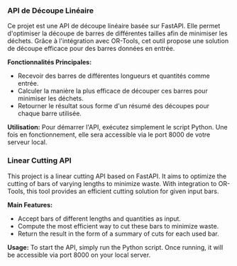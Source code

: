 ### API de Découpe Linéaire

Ce projet est une API de découpe linéaire basée sur FastAPI. Elle permet d'optimiser la découpe de barres de différentes tailles afin de minimiser les déchets. Grâce à l'intégration avec OR-Tools, cet outil propose une solution de découpe efficace pour des barres données en entrée.

**Fonctionnalités Principales:**
- Recevoir des barres de différentes longueurs et quantités comme entrée.
- Calculer la manière la plus efficace de découper ces barres pour minimiser les déchets.
- Retourner le résultat sous forme d'un résumé des découpes pour chaque barre utilisée.

**Utilisation:**
Pour démarrer l'API, exécutez simplement le script Python. Une fois en fonctionnement, elle sera accessible via le port 8000 de votre serveur local.


### Linear Cutting API

This project is a linear cutting API based on FastAPI. It aims to optimize the cutting of bars of varying lengths to minimize waste. With integration to OR-Tools, this tool provides an efficient cutting solution for given input bars.

**Main Features:**
- Accept bars of different lengths and quantities as input.
- Compute the most efficient way to cut these bars to minimize waste.
- Return the result in the form of a summary of cuts for each used bar.

**Usage:**
To start the API, simply run the Python script. Once running, it will be accessible via port 8000 on your local server.
